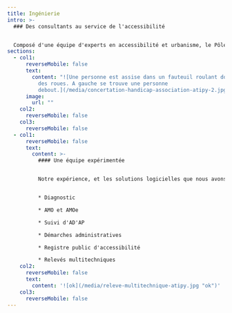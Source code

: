 ```yaml
---
title: Ingénierie
intro: >-
  ### Des consultants au service de l'accessibilité


  Composé d'une équipe d'experts en accessibilité et urbanisme, le Pôle Ingénierie vous accompagne dans la mise en accessibilité de votre patrimoine et dans le relevé de toutes autres données spécifiques.
sections:
  - col1:
      reverseMobile: false
      text:
        content: "![Une personne est assise dans un fauteuil roulant dont on voit le bas
          des roues. A gauche se trouve une personne
          debout.](/media/concertation-handicap-association-atipy-2.jpg)"
      image:
        url: ""
    col2:
      reverseMobile: false
    col3:
      reverseMobile: false
  - col1:
      reverseMobile: false
      text:
        content: >-
          #### Une équipe expérimentée


          Notre expérience, et les solutions logicielles que nous avons développées, nous permettent de répondre à vos demandes concernant les thématiques suivantes :


          * D﻿iagnostic

          * A﻿MO et AMOe

          * S﻿uivi d'AD'AP

          * D﻿émarches administratives

          * R﻿egistre public d'accessibilité

          * R﻿elevés multitechniques
    col2:
      reverseMobile: false
      text:
        content: '![ok](/media/releve-multitechnique-atipy.jpg "ok")'
    col3:
      reverseMobile: false
---
```

